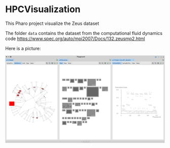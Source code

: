 # HPCVisualization
This Pharo project visualize the Zeus dataset

The folder `data` contains the dataset from the computational fluid dynamics code  https://www.spec.org/auto/mpi2007/Docs/132.zeusmp2.html

Here is a picture:

![a picture](img/pic1.png)
